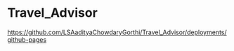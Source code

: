 # Travel_Advisor

https://github.com/LSAadityaChowdaryGorthi/Travel_Advisor/deployments/github-pages
